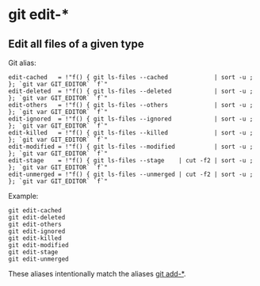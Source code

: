 # git edit-*

## Edit all files of a given type

Git alias:

```git
edit-cached   = !"f() { git ls-files --cached             | sort -u ; }; `git var GIT_EDITOR` `f`"
edit-deleted  = !"f() { git ls-files --deleted            | sort -u ; }; `git var GIT_EDITOR` `f`"
edit-others   = !"f() { git ls-files --others             | sort -u ; }; `git var GIT_EDITOR` `f`"
edit-ignored  = !"f() { git ls-files --ignored            | sort -u ; }; `git var GIT_EDITOR` `f`"
edit-killed   = !"f() { git ls-files --killed             | sort -u ; }; `git var GIT_EDITOR` `f`"
edit-modified = !"f() { git ls-files --modified           | sort -u ; }; `git var GIT_EDITOR` `f`"
edit-stage    = !"f() { git ls-files --stage    | cut -f2 | sort -u ; }; `git var GIT_EDITOR` `f`"
edit-unmerged = !"f() { git ls-files --unmerged | cut -f2 | sort -u ; }; `git var GIT_EDITOR` `f`"
```

Example:

```shell
git edit-cached  
git edit-deleted 
git edit-others  
git edit-ignored 
git edit-killed  
git edit-modified
git edit-stage   
git edit-unmerged
```

These aliases intentionally match the aliases [git add-*](../git-add).
